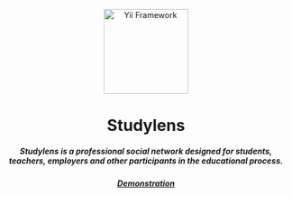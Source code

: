 <div>
    <p align="center">
        <a href="https://www.youtube.com/watch?v=toA38cjsebk" target="_blank">
            <img src="https://github-production-user-asset-6210df.s3.amazonaws.com/48764983/257296914-214a57a1-1904-4146-b41e-960ab7be35d2.png" width="150" alt="Yii Framework" />
        </a>
    </p>
    <h1 align="center">Studylens</h1>
    <h5 align="center">Studylens is a professional social network designed for students, teachers, employers and other participants in the educational process.</h5>
    <h5 align="center"><a align="center" href="https://www.youtube.com/watch?v=toA38cjsebk" target="_blank">Demonstration</a></h5>
    <br>
</div>
